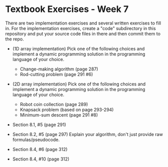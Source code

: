 # Textbook Exercises - Week 7

There are two implementation exercises and several written
exercises to fill in. For the implementation exercises, 
create a "code" subdirectory in this repository and put your
source code files in there and then commit them to the repo.

- (1D array implementation) Pick one of the following choices and 
  implement a dynamic programming solution in the programming
  language of your choice.
    - Change-making algorithm (page 287)
    - Rod-cutting problem (page 291 #6)

- (2D array implementation) Pick one of the following choices and 
  implement a dynamic programming solution in the programming
  language of your choice.
    - Robot coin collection (page 289)
    - Knapsack problem (based on page 293-294)
    - Minimum-sum descent (page 291 #8)


- Section 8.1, #5 (page 291) 

- Section 8.2, #5 (page 297) Explain your algorithm, don't just
  provide raw formulas/pseudocode.

- Section 8.4, #6 (page 312)

- Section 8.4, #10 (page 312)

